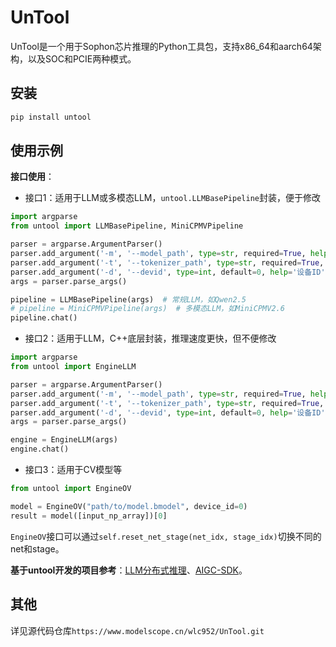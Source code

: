 # UnTool

UnTool是一个用于Sophon芯片推理的Python工具包，支持x86_64和aarch64架构，以及SOC和PCIE两种模式。

## 安装

```bash
pip install untool
```

## 使用示例

**接口使用**：

- 接口1：适用于LLM或多模态LLM，`untool.LLMBasePipeline`封装，便于修改

```python
import argparse
from untool import LLMBasePipeline, MiniCPMVPipeline

parser = argparse.ArgumentParser()
parser.add_argument('-m', '--model_path', type=str, required=True, help='bmodel文件路径')
parser.add_argument('-t', '--tokenizer_path', type=str, required=True, help='tokenizer文件路径')
parser.add_argument('-d', '--devid', type=int, default=0, help='设备ID')
args = parser.parse_args()

pipeline = LLMBasePipeline(args)  # 常规LLM，如Qwen2.5
# pipeline = MiniCPMVPipeline(args)  # 多模态LLM，如MiniCPMV2.6
pipeline.chat()
```

- 接口2：适用于LLM，C++底层封装，推理速度更快，但不便修改

```python
import argparse
from untool import EngineLLM

parser = argparse.ArgumentParser()
parser.add_argument('-m', '--model_path', type=str, required=True, help='bmodel文件路径')
parser.add_argument('-t', '--tokenizer_path', type=str, required=True, help='tokenizer文件路径')
parser.add_argument('-d', '--devid', type=int, default=0, help='设备ID')
args = parser.parse_args()

engine = EngineLLM(args)
engine.chat()
```

- 接口3：适用于CV模型等

```python
from untool import EngineOV

model = EngineOV("path/to/model.bmodel", device_id=0)
result = model([input_np_array])[0]
```

`EngineOV`接口可以通过`self.reset_net_stage(net_idx, stage_idx)`切换不同的net和stage。

**基于untool开发的项目参考**：[LLM分布式推理](https://www.modelscope.cn/models/wlc952/TwinStream-LLM)、[AIGC-SDK](https://www.modelscope.cn/models/wlc952/AIGC-SDK)。

## 其他

详见源代码仓库`https://www.modelscope.cn/wlc952/UnTool.git`
